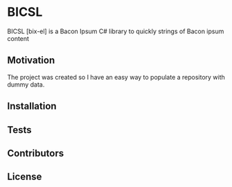 # BICSL
BICSL [bix-el] is a Bacon Ipsum C# library to quickly strings of Bacon ipsum content

## Motivation
The project was created so I have an easy way to populate a repository with dummy data.

## Installation

## Tests

## Contributors

## License
